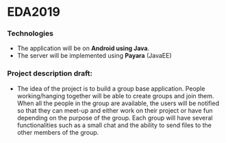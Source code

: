# EDA2019


### Technologies
- The application will be on **Android using Java**.<br>
- The server will be implemented using **Payara** (JavaEE)


### Project description draft:
- The idea of the project is to build a group base application. People working/hanging together will be able to create groups and join them. When all the people in the group are available, the users will be notified so that they can meet-up and either work on their project or have fun depending on the purpose of the group.
Each group will have several functionalities such as a small chat and the ability to send files to the other members of the group.
